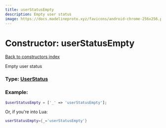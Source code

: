 ```yaml
---
title: userStatusEmpty
description: Empty user status
image: https://docs.madelineproto.xyz/favicons/android-chrome-256x256.png
---
```

# Constructor: userStatusEmpty  
[Back to constructors index](index.md)



Empty user status




### Type: [UserStatus](../types/UserStatus.md)


### Example:

```php
$userStatusEmpty = ['_' => 'userStatusEmpty'];
```  


Or, if you're into Lua:

```lua
userStatusEmpty={_='userStatusEmpty'}

```


